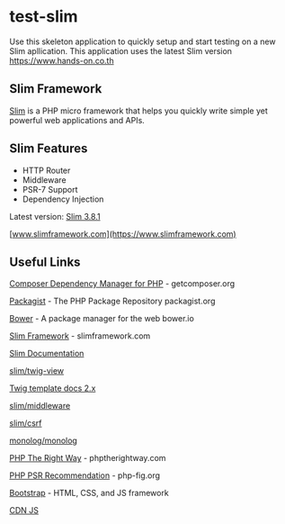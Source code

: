# test-slim
Use this skeleton application to quickly setup and start testing on a new Slim apllication. This application uses the latest Slim version https://www.hands-on.co.th

## Slim Framework

[Slim](https://www.slimframework.com) is a PHP micro framework that helps you quickly write simple yet powerful web applications and APIs.

## Slim Features

* HTTP Router
* Middleware
* PSR-7 Support
* Dependency Injection

Latest version: [Slim 3.8.1](https://www.slimframework.com/2017/03/19/slim-3.8.1.html)

[www.slimframework.com](https://www.slimframework.com)

## Useful Links

[Composer Dependency Manager for PHP](https://getcomposer.org) - getcomposer.org

[Packagist](https://packagist.org) - The PHP Package Repository packagist.org

[Bower](https://bower.io) - A package manager for the web bower.io

[Slim Framework](http://www.slimframework.com/) - slimframework.com

[Slim Documentation](http://www.slimframework.com/docs/) 

[slim/twig-view](https://packagist.org/packages/slim/twig-view)

[Twig template docs 2.x](https://twig.sensiolabs.org/doc/2.x/)

[slim/middleware](https://packagist.org/packages/slim/middleware)

[slim/csrf](https://packagist.org/packages/slim/csrf)

[monolog/monolog](https://packagist.org/packages/monolog/monolog)

[PHP The Right Way](http://www.phptherightway.com) - phptherightway.com

[PHP PSR Recommendation](http://www.php-fig.org) - php-fig.org

[Bootstrap](http://getbootstrap.com) - HTML, CSS, and JS framework

[CDN JS](https://cdnjs.com)
